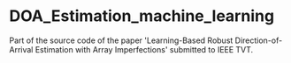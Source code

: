 # DOA_Estimation_machine_learning
Part of the source code of the paper 'Learning-Based Robust Direction-of-Arrival
Estimation with Array Imperfections' submitted to IEEE TVT.
